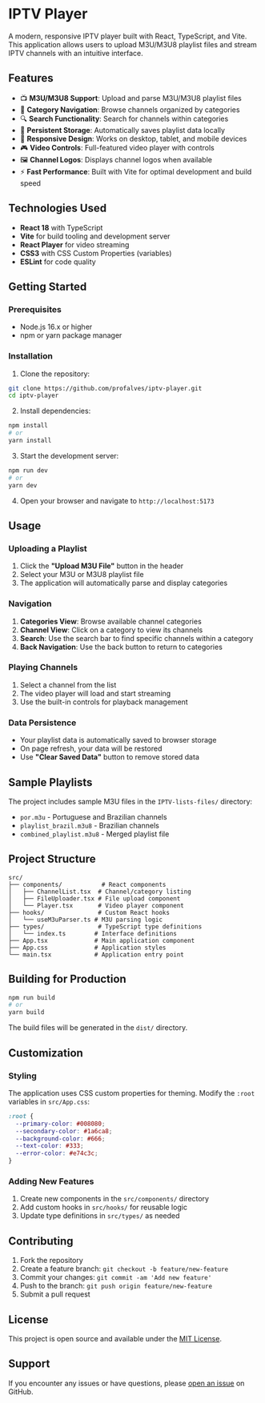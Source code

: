 # IPTV Player

A modern, responsive IPTV player built with React, TypeScript, and Vite. This application allows users to upload M3U/M3U8 playlist files and stream IPTV channels with an intuitive interface.

## Features

- 📺 **M3U/M3U8 Support**: Upload and parse M3U/M3U8 playlist files
- 🎯 **Category Navigation**: Browse channels organized by categories
- 🔍 **Search Functionality**: Search for channels within categories
- 💾 **Persistent Storage**: Automatically saves playlist data locally
- 📱 **Responsive Design**: Works on desktop, tablet, and mobile devices
- 🎮 **Video Controls**: Full-featured video player with controls
- 🖼️ **Channel Logos**: Displays channel logos when available
- ⚡ **Fast Performance**: Built with Vite for optimal development and build speed

## Technologies Used

- **React 18** with TypeScript
- **Vite** for build tooling and development server
- **React Player** for video streaming
- **CSS3** with CSS Custom Properties (variables)
- **ESLint** for code quality

## Getting Started

### Prerequisites

- Node.js 16.x or higher
- npm or yarn package manager

### Installation

1. Clone the repository:
```bash
git clone https://github.com/profalves/iptv-player.git
cd iptv-player
```

2. Install dependencies:
```bash
npm install
# or
yarn install
```

3. Start the development server:
```bash
npm run dev
# or
yarn dev
```

4. Open your browser and navigate to `http://localhost:5173`

## Usage

### Uploading a Playlist

1. Click the **"Upload M3U File"** button in the header
2. Select your M3U or M3U8 playlist file
3. The application will automatically parse and display categories

### Navigation

1. **Categories View**: Browse available channel categories
2. **Channel View**: Click on a category to view its channels
3. **Search**: Use the search bar to find specific channels within a category
4. **Back Navigation**: Use the back button to return to categories

### Playing Channels

1. Select a channel from the list
2. The video player will load and start streaming
3. Use the built-in controls for playback management

### Data Persistence

- Your playlist data is automatically saved to browser storage
- On page refresh, your data will be restored
- Use **"Clear Saved Data"** button to remove stored data

## Sample Playlists

The project includes sample M3U files in the `IPTV-lists-files/` directory:
- `por.m3u` - Portuguese and Brazilian channels
- `playlist_brazil.m3u8` - Brazilian channels
- `combined_playlist.m3u8` - Merged playlist file

## Project Structure

```
src/
├── components/           # React components
│   ├── ChannelList.tsx  # Channel/category listing
│   ├── FileUploader.tsx # File upload component
│   └── Player.tsx       # Video player component
├── hooks/               # Custom React hooks
│   └── useM3uParser.ts # M3U parsing logic
├── types/               # TypeScript type definitions
│   └── index.ts        # Interface definitions
├── App.tsx             # Main application component
├── App.css             # Application styles
└── main.tsx            # Application entry point
```

## Building for Production

```bash
npm run build
# or
yarn build
```

The build files will be generated in the `dist/` directory.

## Customization

### Styling

The application uses CSS custom properties for theming. Modify the `:root` variables in `src/App.css`:

```css
:root {
  --primary-color: #008080;
  --secondary-color: #1a6ca8;
  --background-color: #666;
  --text-color: #333;
  --error-color: #e74c3c;
}
```

### Adding New Features

1. Create new components in the `src/components/` directory
2. Add custom hooks in `src/hooks/` for reusable logic
3. Update type definitions in `src/types/` as needed

## Contributing

1. Fork the repository
2. Create a feature branch: `git checkout -b feature/new-feature`
3. Commit your changes: `git commit -am 'Add new feature'`
4. Push to the branch: `git push origin feature/new-feature`
5. Submit a pull request

## License

This project is open source and available under the [MIT License](LICENSE).

## Support

If you encounter any issues or have questions, please [open an issue](https://github.com/profalves/iptv-player/issues) on GitHub.
